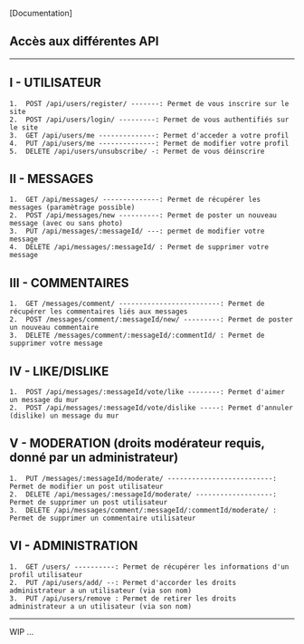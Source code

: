 [Documentation]
## Accès aux différentes API
---------------------------
## I - UTILISATEUR

	1.	POST /api/users/register/ -------: Permet de vous inscrire sur le site
	2.	POST /api/users/login/ ---------: Permet de vous authentifiés sur le site
    3.	GET /api/users/me --------------: Permet d'acceder a votre profil
    4.	PUT /api/users/me --------------: Permet de modifier votre profil
    5.  DELETE /api/users/unsubscribe/ -: Permet de vous déinscrire

## II - MESSAGES

	1.	GET /api/messages/ --------------: Permet de récupérer les messages (paramètrage possible)
	2.	POST /api/messages/new ----------: Permet de poster un nouveau message (avec ou sans photo)
    3.  PUT /api/messages/:messageId/ ---: permet de modifier votre message
    4.  DELETE /api/messages/:messageId/ : Permet de supprimer votre message

## III - COMMENTAIRES

	1.	GET /messages/comment/ -------------------------: Permet de récupérer les commentaires liés aux messages
	2.	POST /messages/comment/:messageId/new/ ---------: Permet de poster un nouveau commentaire
    3.  DELETE /messages/comment/:messageId/:commentId/ : Permet de supprimer votre message

## IV - LIKE/DISLIKE

	1.	POST /api/messages/:messageId/vote/like --------: Permet d'aimer un message du mur
	2.	POST /api/messages/:messageId/vote/dislike -----: Permet d'annuler (dislike) un message du mur

## V - MODERATION (droits modérateur requis, donné par un administrateur)

    1.	PUT /messages/:messageId/moderate/ --------------------------: Permet de modifier un post utilisateur
	2.	DELETE /api/messages/:messageId/moderate/ -------------------: Permet de supprimer un post utilisateur
    3.  DELETE /api/messages/comment/:messageId/:commentId/moderate/ : Permet de supprimer un commentaire utilisateur

## VI - ADMINISTRATION

    1.	GET /users/ ----------: Permet de récupérer les informations d'un profil utilisateur
	2.	PUT /api/users/add/ --: Permet d'accorder les droits administrateur a un utilisateur (via son nom)
    3.  PUT /api/users/remove : Permet de retirer les droits administrateur a un utilisateur (via son nom)
---------------------------
WIP ...
